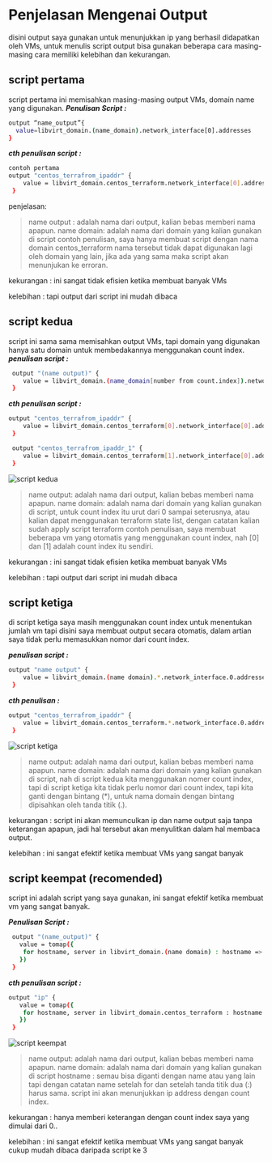 # Penjelasan Mengenai Output

disini output saya gunakan untuk menunjukkan ip yang berhasil didapatkan oleh VMs, untuk menulis script output bisa gunakan beberapa cara masing-masing cara memiliki kelebihan dan kekurangan.

## script pertama

script pertama ini memisahkan masing-masing output VMs, domain name yang digunakan.
***Penulisan Script :***

```sh
output “name_output”{
  value=libvirt_domain.(name_domain).network_interface[0].addresses
}
```

***cth penulisan script :***

```sh
contoh pertama
output "centos_terrafrom_ipaddr" {
    value = libvirt_domain.centos_terraform.network_interface[0].addresses
 }
```

penjelasan:
> name output : adalah nama dari output, kalian bebas memberi nama apapun.
> name domain: adalah nama dari domain yang kalian gunakan di script
> contoh penulisan, saya hanya membuat script dengan nama domain centos_terraform
> nama tersebut tidak dapat digunakan lagi oleh domain yang lain, jika ada yang sama maka script akan menunjukan ke erroran.

kekurangan :
ini sangat tidak efisien ketika membuat banyak VMs

kelebihan :
tapi output dari script ini mudah dibaca

## script kedua

script ini sama sama memisahkan output VMs, tapi domain yang digunakan hanya satu domain untuk membedakannya menggunakan count index.
***penulisan script :***

```sh
 output "(name output)" {
    value = libvirt_domain.(name_domain[number from count.index]).network_interface[0].addresses
 }
```

***cth penulisan script :***

```sh
output "centos_terrafrom_ipaddr" {
    value = libvirt_domain.centos_terraform[0].network_interface[0].addresses
 }

 output "centos_terrafrom_ipaddr_1" {
    value = libvirt_domain.centos_terraform[1].network_interface[0].addresses
 }
```

![script kedua](assets/script%20kedua.png)

> name output: adalah nama dari output, kalian bebas memberi nama apapun.
> name domain: adalah nama dari domain yang kalian gunakan di script, untuk count index itu urut dari 0 sampai seterusnya, atau kalian dapat menggunakan terraform state list, dengan catatan kalian sudah apply script terraform
> contoh penulisan, saya membuat beberapa vm yang otomatis yang menggunakan count index, nah [0] dan [1] adalah count index itu sendiri.

kekurangan :
ini sangat tidak efisien ketika membuat banyak VMs

kelebihan :
tapi output dari script ini mudah dibaca

## script ketiga

di script ketiga saya masih menggunakan count index untuk menentukan jumlah vm tapi disini saya membuat output secara otomatis, dalam artian saya tidak perlu memasukkan nomor dari count index.

***penulisan script :***

```sh
output "name output" {
    value = libvirt_domain.(name domain).*.network_interface.0.addresses
 }
```

***cth penulisan :***

```sh
output "centos_terrafrom_ipaddr" {
    value = libvirt_domain.centos_terraform.*.network_interface.0.addresses
 }
```

![script ketiga](/assets/script%20ketiga.png)

> name output: adalah nama dari output, kalian bebas memberi nama apapun.
> name domain: adalah nama dari domain yang kalian gunakan di script, nah di script kedua kita menggunakan nomer count index, tapi di script ketiga kita tidak perlu nomor dari count index, tapi kita ganti dengan bintang (*), untuk nama domain dengan bintang dipisahkan oleh tanda titik (.).

kekurangan :
script ini akan memunculkan ip dan name output saja tanpa keterangan apapun, jadi hal tersebut akan menyulitkan dalam hal membaca output.

kelebihan :
ini sangat efektif ketika membuat VMs yang sangat banyak

## script keempat (recomended)

script ini adalah script yang saya gunakan, ini sangat efektif ketika membuat vm yang sangat banyak.

***Penulisan Script :***

```sh
 output "(name_output)" {
   value = tomap({
    for hostname, server in libvirt_domain.(name domain) : hostname => server.network_interface.0.addresses
   })
 }
```

***cth penulisan script :***

```sh
output "ip" {
   value = tomap({
    for hostname, server in libvirt_domain.centos_terraform : hostname => server.network_interface.0.addresses
   })
 }
```

![script keempat](/assets/script%20keempat.png)

> name output: adalah nama dari output, kalian bebas memberi nama apapun.
> name domain: adalah nama dari domain yang kalian gunakan di script
> hostname : semau bisa diganti dengan name atau yang lain tapi dengan catatan name setelah for dan setelah tanda titik dua (:) harus sama.
> script ini akan menunjukkan ip address dengan count index.

kekurangan :
hanya memberi keterangan dengan count index saya yang dimulai dari 0..

kelebihan :
ini sangat efektif ketika membuat VMs yang sangat banyak
cukup mudah dibaca daripada script ke 3
